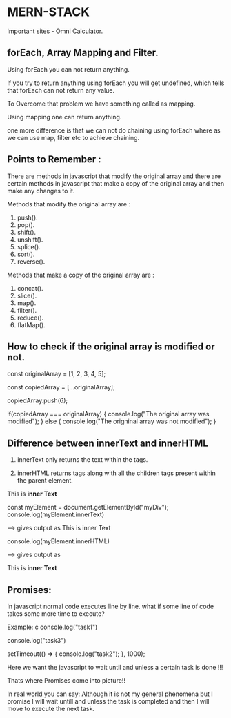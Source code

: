 # MERN-STACK

Important sites - Omni Calculator.

## forEach, Array Mapping and Filter.

Using forEach you can not return anything.

If you try to return anything using forEach you will get undefined, which tells that forEach can not return any value.

To Overcome that problem we have something called as mapping.

Using mapping one can return anything.

one more difference is that we can not do chaining using forEach where as we can use map, filter etc to achieve chaining.

## Points to Remember :

There are methods in javascript that modify the original array and there are certain methods in javascript that make a copy of the original array and then make any changes to it.

Methods that modify the original array are :

1. push().
2. pop().
3. shift().
4. unshift().
5. splice().
6. sort().
7. reverse().


Methods that make a copy of the original array are :

1. concat().
2. slice().
3. map().
4. filter().
5. reduce().
6. flatMap().


## How to check if the original array is modified or not.

const originalArray = [1, 2, 3, 4, 5];

const copiedArray = [...originalArray];

copiedArray.push(6);

if(copiedArray === originalArray) {
    console.log("The original array was modified");
} else {
    console.log("The origninal array was not modified");
}

## Difference between innerText and innerHTML

1. innerText only returns the text within the tags.

2. innerHTML returns tags along with all the children tags present within the parent element.

<div id="myDiv"><p>This is <strong>inner Text</strong></p></div>

const myElement = document.getElementById("myDiv");
console.log(myElement.innerText)

--> gives output as This is inner Text

console.log(myElement.innerHTML)

--> gives output as <p>This is <strong>inner Text</strong></p>


## Promises:

In javascript normal code executes line by line.
what if some line of code takes some more time to execute?

Example: c
console.log("task1")
<!-- console.log('task2') -->
console.log("task3")


setTimeout(() => {
    console.log("task2");
}, 1000);

Here we want the javascript to wait until and unless a certain task is done !!!

Thats where Promises come into picture!!

In real world you can say:
    Although it is not my general phenomena
    but I promise I will wait untill and unless the task is completed and then I will move to execute the next task.

